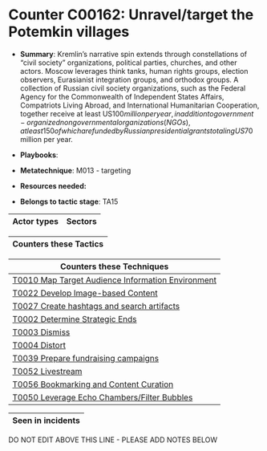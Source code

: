 # Counter C00162: Unravel/target the Potemkin villages

* **Summary**: Kremlin’s narrative spin extends through constellations of “civil society” organizations, political parties, churches, and other actors. Moscow leverages think tanks, human rights groups, election observers, Eurasianist integration groups, and orthodox groups. A collection of Russian civil society organizations, such as the Federal Agency for the Commonwealth of Independent States Affairs, Compatriots Living Abroad, and International Humanitarian Cooperation, together receive at least US$100 million per year, in addition to government-organized nongovernmental organizations (NGOs), at least 150 of which are funded by Russian presidential grants totaling US$70 million per year.

* **Playbooks**: 

* **Metatechnique**: M013 - targeting

* **Resources needed:** 

* **Belongs to tactic stage**: TA15


| Actor types | Sectors |
| ----------- | ------- |



| Counters these Tactics |
| ---------------------- |



| Counters these Techniques |
| ------------------------- |
| [T0010 Map Target Audience Information Environment](../generated_pages/techniques/T0010.md) |
| [T0022 Develop Image-based Content](../generated_pages/techniques/T0022.md) |
| [T0027 Create hashtags and search artifacts](../generated_pages/techniques/T0027.md) |
| [T0002 Determine Strategic Ends](../generated_pages/techniques/T0002.md) |
| [T0003 Dismiss](../generated_pages/techniques/T0003.md) |
| [T0004 Distort](../generated_pages/techniques/T0004.md) |
| [T0039 Prepare fundraising campaigns](../generated_pages/techniques/T0039.md) |
| [T0052 Livestream](../generated_pages/techniques/T0052.md) |
| [T0056 Bookmarking and Content Curation](../generated_pages/techniques/T0056.md) |
| [T0050 Leverage Echo Chambers/Filter Bubbles](../generated_pages/techniques/T0050.md) |



| Seen in incidents |
| ----------------- |


DO NOT EDIT ABOVE THIS LINE - PLEASE ADD NOTES BELOW